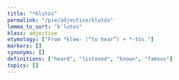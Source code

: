 ```yaml
---
title: "*ḱlutós"
permalink: "/pie/adjective/ḱlutós"
lemma_to_sort: "k'lutos"
klass: adjective
etymology: ["From *ḱlew- (“to hear”) +‎ *-tós."]
markers: []
synonyms: []
definitions: ["heard", "listened", "known", "famous"]
topics: []
---
```


